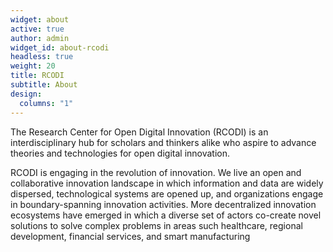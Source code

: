```yaml
---
widget: about
active: true
author: admin
widget_id: about-rcodi
headless: true
weight: 20
title: RCODI
subtitle: About
design:
  columns: "1"
---
```

The Research Center for Open Digital Innovation (RCODI) is an interdisciplinary hub for scholars and thinkers alike who aspire to advance theories and technologies for open digital innovation.



RCODI is engaging in the revolution of innovation. We live an open and collaborative innovation landscape in which information and data are widely dispersed, technological systems are opened up, and organizations engage in boundary-spanning innovation activities. More decentralized innovation ecosystems have emerged in which a diverse set of actors co-create novel solutions to solve complex problems in areas such healthcare, regional development, financial services, and smart manufacturing